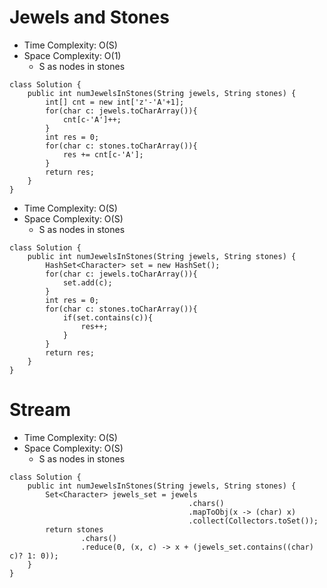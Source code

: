 # Jewels and Stones

- Time Complexity: O(S)
- Space Complexity: O(1)
  - S as nodes in stones

```
class Solution {
    public int numJewelsInStones(String jewels, String stones) {
        int[] cnt = new int['z'-'A'+1];
        for(char c: jewels.toCharArray()){
            cnt[c-'A']++;
        }
        int res = 0;
        for(char c: stones.toCharArray()){
            res += cnt[c-'A'];
        }
        return res;
    }
}
```

- Time Complexity: O(S)
- Space Complexity: O(S)
  - S as nodes in stones

```
class Solution {
    public int numJewelsInStones(String jewels, String stones) {
        HashSet<Character> set = new HashSet();
        for(char c: jewels.toCharArray()){
            set.add(c);
        }
        int res = 0;
        for(char c: stones.toCharArray()){
            if(set.contains(c)){
                res++;
            }
        }
        return res;
    }
}
```

# Stream

- Time Complexity: O(S)
- Space Complexity: O(S)
  - S as nodes in stones

```
class Solution {
    public int numJewelsInStones(String jewels, String stones) {
        Set<Character> jewels_set = jewels
                                        .chars()
                                        .mapToObj(x -> (char) x)
                                        .collect(Collectors.toSet());
        return stones
                .chars()
                .reduce(0, (x, c) -> x + (jewels_set.contains((char) c)? 1: 0));
    }
}
```
